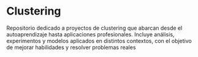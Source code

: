 # Clustering
Repositorio dedicado a proyectos de clustering que abarcan desde el autoaprendizaje hasta aplicaciones profesionales. Incluye análisis, experimentos y modelos aplicados en distintos contextos, con el objetivo de mejorar habilidades y resolver problemas reales

